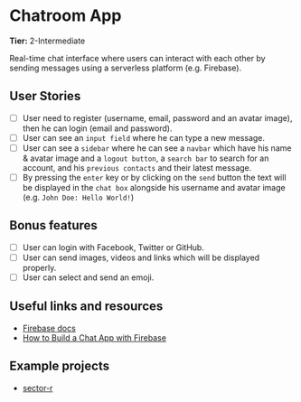 # Chatroom App

**Tier:** 2-Intermediate

Real-time chat interface where users can interact with each other by sending messages using a serverless platform (e.g. Firebase).

## User Stories

-   [ ] User need to register (username, email, password and an avatar image), then he can login (email and password).
-   [ ] User can see an `input field` where he can type a new message.
-   [ ] User can see a `sidebar` where he can see a `navbar` which have his name & avatar image and a `logout button`, a `search bar` to search for an account, and his `previous contacts` and their latest message.
-   [ ] By pressing the `enter` key or by clicking on the `send` button the text will be displayed in the `chat box` alongside his username and avatar image (e.g. `John Doe: Hello World!`)

## Bonus features

-   [ ] User can login with Facebook, Twitter or GitHub.
-   [ ] User can send images, videos and links which will be displayed properly.
-   [ ] User can select and send an emoji.

## Useful links and resources

-   [Firebase docs](https://firebase.google.com/docs?authuser=0&hl=en)
-   [How to Build a Chat App with Firebase](https://www.cometchat.com/tutorials/how-to-build-a-chat-app-with-firebase)

## Example projects

-   [sector-r](https://sector-r.vercel.app)
